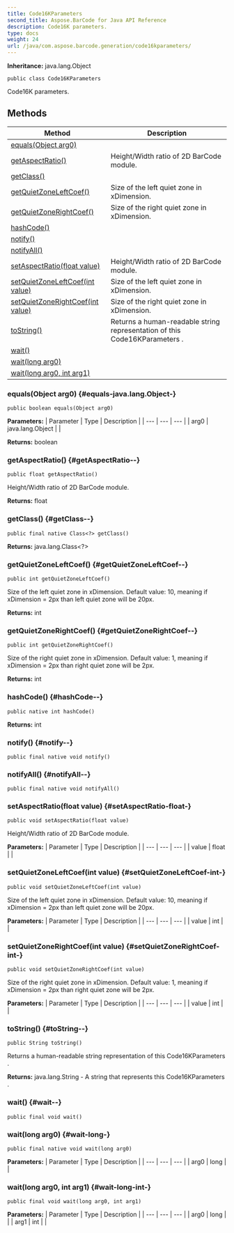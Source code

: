 ```yaml
---
title: Code16KParameters
second_title: Aspose.BarCode for Java API Reference
description: Code16K parameters.
type: docs
weight: 24
url: /java/com.aspose.barcode.generation/code16kparameters/
---
```

**Inheritance:**
java.lang.Object
```
public class Code16KParameters
```

Code16K parameters.
## Methods

| Method | Description |
| --- | --- |
| [equals(Object arg0)](#equals-java.lang.Object-) |  |
| [getAspectRatio()](#getAspectRatio--) | Height/Width ratio of 2D BarCode module. |
| [getClass()](#getClass--) |  |
| [getQuietZoneLeftCoef()](#getQuietZoneLeftCoef--) | Size of the left quiet zone in xDimension. |
| [getQuietZoneRightCoef()](#getQuietZoneRightCoef--) | Size of the right quiet zone in xDimension. |
| [hashCode()](#hashCode--) |  |
| [notify()](#notify--) |  |
| [notifyAll()](#notifyAll--) |  |
| [setAspectRatio(float value)](#setAspectRatio-float-) | Height/Width ratio of 2D BarCode module. |
| [setQuietZoneLeftCoef(int value)](#setQuietZoneLeftCoef-int-) | Size of the left quiet zone in xDimension. |
| [setQuietZoneRightCoef(int value)](#setQuietZoneRightCoef-int-) | Size of the right quiet zone in xDimension. |
| [toString()](#toString--) | Returns a human-readable string representation of this  Code16KParameters . |
| [wait()](#wait--) |  |
| [wait(long arg0)](#wait-long-) |  |
| [wait(long arg0, int arg1)](#wait-long-int-) |  |
### equals(Object arg0) {#equals-java.lang.Object-}
```
public boolean equals(Object arg0)
```




**Parameters:**
| Parameter | Type | Description |
| --- | --- | --- |
| arg0 | java.lang.Object |  |

**Returns:**
boolean
### getAspectRatio() {#getAspectRatio--}
```
public float getAspectRatio()
```


Height/Width ratio of 2D BarCode module.

**Returns:**
float
### getClass() {#getClass--}
```
public final native Class<?> getClass()
```




**Returns:**
java.lang.Class<?>
### getQuietZoneLeftCoef() {#getQuietZoneLeftCoef--}
```
public int getQuietZoneLeftCoef()
```


Size of the left quiet zone in xDimension. Default value: 10, meaning if xDimension = 2px than left quiet zone will be 20px.

**Returns:**
int
### getQuietZoneRightCoef() {#getQuietZoneRightCoef--}
```
public int getQuietZoneRightCoef()
```


Size of the right quiet zone in xDimension. Default value: 1, meaning if xDimension = 2px than right quiet zone will be 2px.

**Returns:**
int
### hashCode() {#hashCode--}
```
public native int hashCode()
```




**Returns:**
int
### notify() {#notify--}
```
public final native void notify()
```




### notifyAll() {#notifyAll--}
```
public final native void notifyAll()
```




### setAspectRatio(float value) {#setAspectRatio-float-}
```
public void setAspectRatio(float value)
```


Height/Width ratio of 2D BarCode module.

**Parameters:**
| Parameter | Type | Description |
| --- | --- | --- |
| value | float |  |

### setQuietZoneLeftCoef(int value) {#setQuietZoneLeftCoef-int-}
```
public void setQuietZoneLeftCoef(int value)
```


Size of the left quiet zone in xDimension. Default value: 10, meaning if xDimension = 2px than left quiet zone will be 20px.

**Parameters:**
| Parameter | Type | Description |
| --- | --- | --- |
| value | int |  |

### setQuietZoneRightCoef(int value) {#setQuietZoneRightCoef-int-}
```
public void setQuietZoneRightCoef(int value)
```


Size of the right quiet zone in xDimension. Default value: 1, meaning if xDimension = 2px than right quiet zone will be 2px.

**Parameters:**
| Parameter | Type | Description |
| --- | --- | --- |
| value | int |  |

### toString() {#toString--}
```
public String toString()
```


Returns a human-readable string representation of this  Code16KParameters .

**Returns:**
java.lang.String - A string that represents this  Code16KParameters .
### wait() {#wait--}
```
public final void wait()
```




### wait(long arg0) {#wait-long-}
```
public final native void wait(long arg0)
```




**Parameters:**
| Parameter | Type | Description |
| --- | --- | --- |
| arg0 | long |  |

### wait(long arg0, int arg1) {#wait-long-int-}
```
public final void wait(long arg0, int arg1)
```




**Parameters:**
| Parameter | Type | Description |
| --- | --- | --- |
| arg0 | long |  |
| arg1 | int |  |

